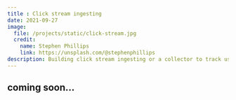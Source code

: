 ```yaml
---
title : Click stream ingesting
date: 2021-09-27
image:
  file: /projects/static/click-stream.jpg
  credit:
    name: Stephen Phillips
    link: https://unsplash.com/@stephenphillips
description: Building click stream ingesting or a collector to track user behavior to enhance UX.
---
```


## coming soon...